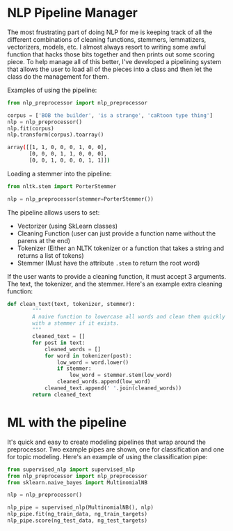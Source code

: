 # NLP Pipeline Manager

The most frustrating part of doing NLP for me is keeping track of all the
different combinations of cleaning functions, stemmers, lemmatizers,
vectorizers, models, etc. I almost always resort to writing some awful
function that hacks those bits together and then prints out some scoring
piece. To help manage all of this better, I've developed a pipelining system
that allows the user to load all of the pieces into a class and then let the
class do the management for them. 

Examples of using the pipeline:

```python
from nlp_preprocessor import nlp_preprocessor

corpus = ['BOB the builder', 'is a strange', 'caRtoon type thing']
nlp = nlp_preprocessor()
nlp.fit(corpus)
nlp.transform(corpus).toarray()
```

```bash
array([[1, 1, 0, 0, 0, 1, 0, 0],
       [0, 0, 0, 1, 1, 0, 0, 0],
       [0, 0, 1, 0, 0, 0, 1, 1]])
```

Loading a stemmer into the pipeline:

```python
from nltk.stem import PorterStemmer

nlp = nlp_preprocessor(stemmer=PorterStemmer())
```

The pipeline allows users to set:

* Vectorizer (using SkLearn classes)
* Cleaning Function (user can just provide a function name without the parens
at the end)
* Tokenizer (Either an NLTK tokenizer or a function that takes a string and
returns a list of tokens)
* Stemmer (Must have the attribute `.stem` to return the root word)

If the user wants to provide a cleaning function, it must accept 3 arguments.
The text, the tokenizer, and the stemmer. Here's an example extra cleaning
function:

```python
def clean_text(text, tokenizer, stemmer):
        """
        A naive function to lowercase all words and clean them quickly
        with a stemmer if it exists.
        """
        cleaned_text = []
        for post in text:
            cleaned_words = []
            for word in tokenizer(post):
                low_word = word.lower()
                if stemmer:
                    low_word = stemmer.stem(low_word)
                cleaned_words.append(low_word)
            cleaned_text.append(' '.join(cleaned_words))
        return cleaned_text
```

# ML with the pipeline

It's quick and easy to create modeling pipelines that wrap around the
preprocessor. Two example pipes are shown, one for classification and one for
topic modeling. Here's an example of using the classification pipe:

```python
from supervised_nlp import supervised_nlp
from nlp_preprocessor import nlp_preprocessor
from sklearn.naive_bayes import MultinomialNB

nlp = nlp_preprocessor()

nlp_pipe = supervised_nlp(MultinomialNB(), nlp)
nlp_pipe.fit(ng_train_data, ng_train_targets)
nlp_pipe.score(ng_test_data, ng_test_targets)
```


